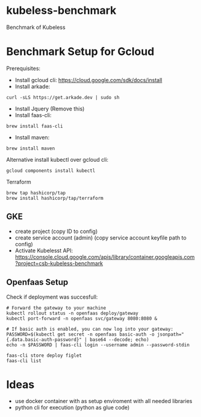 # kubeless-benchmark
Benchmark of Kubeless


# Benchmark Setup for Gcloud

Prerequisites:
- Install gcloud cli: https://cloud.google.com/sdk/docs/install
- Install arkade: 
```
curl -sLS https://get.arkade.dev | sudo sh
```
- Install Jquery (Remove this)
- Install faas-cli: 
```
brew install faas-cli
```

- Install maven: 
```
brew install maven
```

Alternative install kubectl over gcloud cli:
```
gcloud components install kubectl
```

Terraform
```
brew tap hashicorp/tap
brew install hashicorp/tap/terraform
```


## GKE
- create project (copy ID to config)
- create service account (admin) (copy service account keyfile path to config)
- Activate Kubelesst API: https://console.cloud.google.com/apis/library/container.googleapis.com?project=csb-kubeless-benchmark


## Openfaas Setup

Check if deployment was succesfull:
```
# Forward the gateway to your machine
kubectl rollout status -n openfaas deploy/gateway
kubectl port-forward -n openfaas svc/gateway 8080:8080 &

# If basic auth is enabled, you can now log into your gateway:
PASSWORD=$(kubectl get secret -n openfaas basic-auth -o jsonpath="{.data.basic-auth-password}" | base64 --decode; echo)
echo -n $PASSWORD | faas-cli login --username admin --password-stdin

faas-cli store deploy figlet
faas-cli list
```


# Ideas
- use docker container with as setup enviroment with all needed libraries
- python cli for execution (python as glue code)
